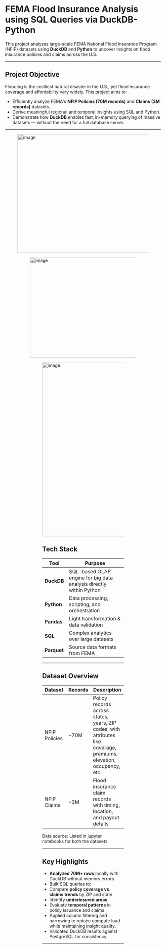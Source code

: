 # FEMA Flood Insurance Analysis using SQL Queries via DuckDB-Python 

This project analyzes large-scale FEMA National Flood Insurance Program (NFIP) datasets using **DuckDB** and **Python** to uncover insights on flood insurance policies and claims across the U.S.

---

## Project Objective

Flooding is the costliest natural disaster in the U.S., yet flood insurance coverage and affordability vary widely. This project aims to:

- Efficiently analyze FEMA's **NFIP Policies (70M records)** and **Claims (3M records)** datasets.
- Derive meaningful regional and temporal insights using SQL and Python.
- Demonstrate how **DuckDB** enables fast, in-memory querying of massive datasets — without the need for a full database server.

---

<Figure size 800x1400 with 2 Axes><img width="638" height="384" alt="image" src="https://github.com/user-attachments/assets/550bbaec-e8bd-455a-83b4-03606864a35a" />
<Figure size 640x480 with 2 Axes><img width="618" height="325" alt="image" src="https://github.com/user-attachments/assets/aefe8a75-62fd-40a2-b7e6-e320ae33e4ef" />
<Figure size 1400x700 with 8 Axes><img width="1095" height="563" alt="image" src="https://github.com/user-attachments/assets/9ed34d78-80ea-42f5-bcdb-a3af034404b7" />

## Tech Stack

| Tool        | Purpose                              |
|-------------|---------------------------------------|
| **DuckDB**  | SQL-based OLAP engine for big data analysis directly within Python |
| **Python**  | Data processing, scripting, and orchestration |
| **Pandas**  | Light transformation & data validation |
| **SQL**     | Complex analytics over large datasets |
| **Parquet** | Source data formats from FEMA |

---

## Dataset Overview

| Dataset        | Records | Description                           |
|----------------|---------|---------------------------------------|
| NFIP Policies  | ~70M    | Policy records across states, years, ZIP codes, with attributes like coverage, premiums, elevation, occupancy, etc. |
| NFIP Claims    | ~3M     | Flood insurance claim records with timing, location, and payout details |

Data source: Listed in jupyter notebooks for both the datasets

---

## Key Highlights

-  **Analyzed 70M+ rows** locally with DuckDB without memory errors.
-  Built SQL queries to:
  - Compare **policy coverage vs. claims trends** by ZIP and state
  - Identify **underinsured areas**
  - Evaluate **temporal patterns** in policy issuance and claims
-  Applied column filtering and narrowing to reduce compute load while maintaining insight quality.
-  Validated DuckDB results against PostgreSQL for consistency.

---

